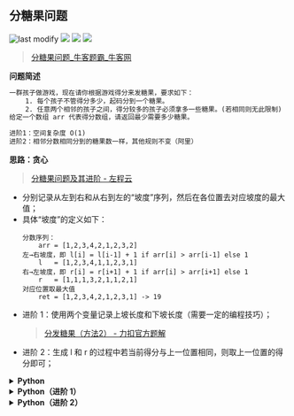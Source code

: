 ## 分糖果问题
<!--START_SECTION:badge-->

![last modify](https://img.shields.io/static/v1?label=last%20modify&message=2022-10-14%2014%3A59%3A33&color=yellowgreen&style=flat-square)
[![](https://img.shields.io/static/v1?label=&message=%E4%B8%AD%E7%AD%89&color=yellow&style=flat-square)](../../../README.md#中等)
[![](https://img.shields.io/static/v1?label=&message=%E7%89%9B%E5%AE%A2&color=green&style=flat-square)](../../../README.md#牛客)
[![](https://img.shields.io/static/v1?label=&message=%E8%B4%AA%E5%BF%83&color=blue&style=flat-square)](../../../README.md#贪心)

<!--END_SECTION:badge-->
<!--info
tags: [贪心]
source: 牛客
level: 中等
number: '0130'
name: 分糖果问题
companies: []
-->

> [分糖果问题_牛客题霸_牛客网](https://www.nowcoder.com/practice/76039109dd0b47e994c08d8319faa352)

<summary><b>问题简述</b></summary>

```txt
一群孩子做游戏，现在请你根据游戏得分来发糖果，要求如下：
    1. 每个孩子不管得分多少，起码分到一个糖果。
    2. 任意两个相邻的孩子之间，得分较多的孩子必须拿多一些糖果。(若相同则无此限制)
给定一个数组 arr 代表得分数组，请返回最少需要多少糖果。

进阶1：空间复杂度 O(1)
进阶2：相邻分数相同分到的糖果数一样，其他规则不变（阿里）
```

<!-- 
<details><summary><b>详细描述</b></summary>

```txt
```

</details>
-->

<!-- <div align="center"><img src="../../../_assets/xxx.png" height="300" /></div> -->

<summary><b>思路：贪心</b></summary>

> [分糖果问题及其进阶 - 左程云](https://www.bilibili.com/video/BV1vi4y1R7g9?p=11)

- 分别记录从左到右和从右到左的“坡度”序列，然后在各位置去对应坡度的最大值；
- 具体“坡度”的定义如下：
    ```
    分数序列：
        arr = [1,2,3,4,2,1,2,3,2]
    左→右坡度，即 l[i] = l[i-1] + 1 if arr[i] > arr[i-1] else 1
        l   = [1,2,3,4,1,1,2,3,1]
    右→左坡度，即 r[i] = r[i+1] + 1 if arr[i] > arr[i+1] else 1
        r   = [1,1,1,3,2,1,1,2,1]
    对应位置取最大值
        ret = [1,2,3,4,2,1,2,3,1] -> 19
    ```
- 进阶 1：使用两个变量记录上坡长度和下坡长度（需要一定的编程技巧）；
    > [分发糖果（方法2） - 力扣官方题解](https://leetcode-cn.com/problems/candy/solution/fen-fa-tang-guo-by-leetcode-solution-f01p/)
- 进阶 2：生成 l 和 r 的过程中若当前得分与上一位置相同，则取上一位置的得分即可；

<details><summary><b>Python</b></summary>

```python
class Solution:
    def candy(self , arr: List[int]) -> int:
        N = len(arr)
        l = [1] * N
        r = [1] * N
        for i in range(1, N):
            l[i] = l[i - 1] + 1 if arr[i] > arr[i - 1] else 1
            r[N - i - 1] = r[N - i] + 1 if arr[N - i - 1] > arr[N - i] else 1
            
        ret = 0
        for i in range(N):
            ret += max(l[i], r[i])
        return ret
```

</details>


<details><summary><b>Python（进阶 1）</b></summary>

```python
class Solution:
    def candy(self, arr: List[int]) -> int:
        N = len(arr)
        ret = 1
        inc, dec, pre = 1, 0, 1

        for i in range(1, N):
            if arr[i] >= arr[i - 1]:
                dec = 0
                pre = 1 if arr[i] == arr[i - 1] else pre + 1
                ret += pre
                inc = pre
            else:
                dec += 1
                if dec == inc: dec += 1
                ret += dec
                pre = 1

        return ret
```

</details>


<details><summary><b>Python（进阶 2）</b></summary>

```python
class Solution:
    def candy(self , arr: List[int]) -> int:
        N = len(arr)
        l = [1] * N
        r = [1] * N
        for i in range(1, N):
            if arr[i] > arr[i - 1]: l[i] = l[i - 1] + 1
            elif arr[i] == arr[i - 1]: l[i] = l[i - 1]
            
            if arr[N - i - 1] > arr[N - i]: r[N - i - 1] = r[N - i] + 1
            elif arr[N - i - 1] == arr[N - i]: r[N - i - 1] = r[N - i]
            
        ret = 0
        for i in range(N):
            ret += max(l[i], r[i])
        return ret
```

</details>